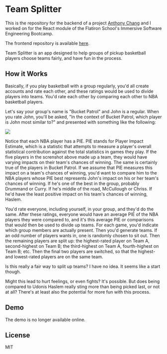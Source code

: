 # Team Splitter

This is the repository for the backend of a project <a href="https://github.com/awchang12">Anthony Chang</a> and I worked on for the React module of the Flatiron School's Immersive Software Engineering Bootcamp.

The frontend repository is available <a href="https://github.com/orenmagid/team_splitter_frontend">here</a>.

Team Splitter is an app designed to help groups of pickup basketball players choose teams fairly, and have fun in the process.


## How it Works

Basically, if you play basketball with a group regularly, you'd all create accounts and rate each other, and these ratings would be used to divide players into teams. You'd rate each other by comparing each other to NBA basketball players.

Let's say your group's name is "Bucket Patrol" and John is a regular. When you rate John, you'll be asked, "In the context of Bucket Patrol, which player is John most similar to?" and presented with something like the following:

<img src="https://github.com/orenmagid/team_splitter_backend/blob/master/ScreenShot.1.png">

Notice that each NBA player has a PIE. PIE stands for Player Impact Estimate, which is a statistic that attempts to measure a player's overall statistical contribution against the total statistics in games they play. If the five players in the screnshot above made up a team, they would have varying impacts on their team's chances of winning. The same is certainly true of the players in Bucket Patrol. If we assume that PIE measures this impact on a team's chances of winning, you'd want to compare him to the NBA players whose PIE best represents John's impact on his or her team's chances of winning. If he's one of the best in the group, probably Drummand or Curry. If he's middle of the road, McCullough or Chriss. If he'd have the least positive impact on his team's chances of winning, Haslem. 

You'd rate everyone, including yourself, in your group, and they'd do the same. After these ratings, everyone would have an average PIE of the NBA players they were compared to, and it's this average PIE or comparisons that would then be used to divide up teams. For each game, you'd indicate which group members are actually present. Then you'd generate teams. If an odd number of players wants in, one is randomly chosen to sit out. Then the remaining players are split up: the highest-rated player on Team A, second-highest on Team B; the third-highest on Team A, fourth-highest on Team B; etc. Then the final two players are switched, so that the highest- and lowest-rated players are on the same team.  

Is this really a fair way to split up teams? I have no idea. It seems like a start though.

Might this lead to hurt feelings, or even fights? It's possible. But does being compared to Udonis Haslem really sting more than being picked last, or not at all? There's at least also the potential for more fun with this process.


## Demo

The demo is no longer available online.


## License

MIT
